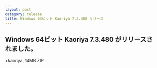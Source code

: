 ```yaml
---
layout: post
category: release
title: Windows 64ビット Kaoriya 7.3.480 リリース
---
```


Windows 64ビット Kaoriya 7.3.480 がリリースされました。
-------------------------------------------------------

+kaoriya, 14MB ZIP
